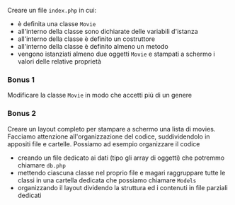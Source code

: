 Creare un file `index.php` in cui:

- è definita una classe `Movie`
- all'interno della classe sono dichiarate delle variabili d'istanza
- all'interno della classe è definito un costruttore
- all'interno della classe è definito almeno un metodo
- vengono istanziati almeno due oggetti `Movie` e stampati a schermo i valori delle relative proprietà

### Bonus 1

Modificare la classe `Movie` in modo che accetti piú di un genere

### Bonus 2

Creare un layout completo per stampare a schermo una lista di movies.
Facciamo attenzione all'organizzazione del codice, suddividendolo in appositi file e cartelle. Possiamo ad esempio organizzare il codice

- creando un file dedicato ai dati (tipo gli array di oggetti) che potremmo chiamare `db.php`
- mettendo ciascuna classe nel proprio file e magari raggruppare tutte le classi in una cartella dedicata che possiamo chiamare `Models`
- organizzando il layout dividendo la struttura ed i contenuti in file parziali dedicati
